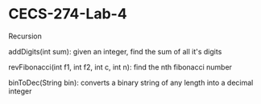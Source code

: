 # CECS-274-Lab-4
Recursion

addDigits(int sum): given an integer, find the sum of all it's digits

revFibonacci(int f1, int f2, int c, int n): find the nth fibonacci number

binToDec(String bin): converts a binary string of any length into a decimal integer
